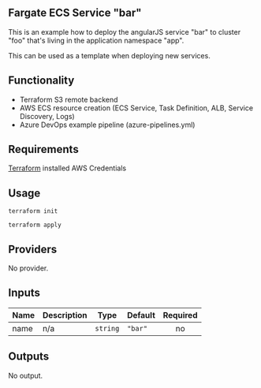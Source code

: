 ## Fargate ECS Service "bar"

This is an example how to deploy the angularJS service "bar"
to cluster "foo" that's living in the application namespace "app".

This can be used as a template when deploying new services.

## Functionality
- Terraform S3 remote backend
- AWS ECS resource creation (ECS Service, Task Definition, ALB, Service Discovery, Logs)
- Azure DevOps example pipeline (azure-pipelines.yml)

## Requirements

[Terraform](https://www.terraform.io/downloads.html) installed
AWS Credentials

## Usage
`terraform init`

`terraform apply`

## Providers

No provider.

## Inputs

| Name | Description | Type | Default | Required |
|------|-------------|------|---------|:--------:|
| name | n/a | `string` | `"bar"` | no |

## Outputs

No output.

